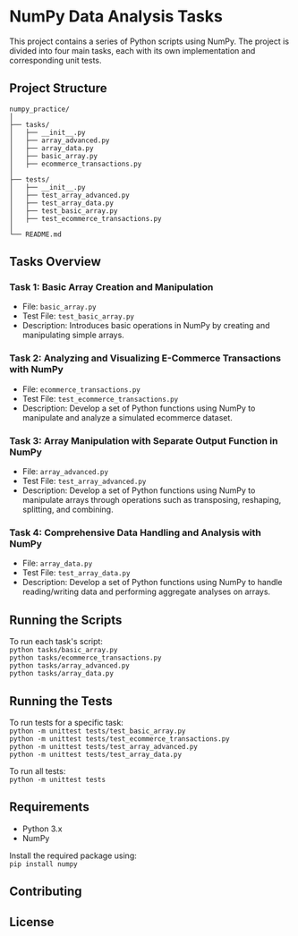 # NumPy Data Analysis Tasks

This project contains a series of Python scripts using NumPy.
The project is divided into four main tasks, each with its own implementation and corresponding unit tests.

## Project Structure
```
numpy_practice/
│
├── tasks/
│   ├── __init__.py
│   ├── array_advanced.py
│   ├── array_data.py
│   ├── basic_array.py
│   ├── ecommerce_transactions.py
│
├── tests/
│   ├── __init__.py
│   ├── test_array_advanced.py
│   ├── test_array_data.py
│   ├── test_basic_array.py
│   ├── test_ecommerce_transactions.py
│
└── README.md
```

## Tasks Overview

### Task 1: Basic Array Creation and Manipulation
- File: `basic_array.py`
- Test File: `test_basic_array.py`
- Description: Introduces basic operations in NumPy by creating and manipulating simple arrays.

### Task 2: Analyzing and Visualizing E-Commerce Transactions with NumPy
- File: `ecommerce_transactions.py`
- Test File: `test_ecommerce_transactions.py`
- Description: Develop a set of Python functions using NumPy to manipulate and analyze a simulated ecommerce dataset.

### Task 3: Array Manipulation with Separate Output Function in NumPy
- File: `array_advanced.py`
- Test File: `test_array_advanced.py`
- Description: Develop a set of Python functions using NumPy to manipulate arrays through operations
such as transposing, reshaping, splitting, and combining.

### Task 4: Comprehensive Data Handling and Analysis with NumPy
- File: `array_data.py`
- Test File: `test_array_data.py`
- Description: Develop a set of Python functions using NumPy to handle reading/writing data and
performing aggregate analyses on arrays.

## Running the Scripts

To run each task's script: <br>
`python tasks/basic_array.py` <br>
`python tasks/ecommerce_transactions.py` <br>
`python tasks/array_advanced.py` <br>
`python tasks/array_data.py` <br>


## Running the Tests

To run tests for a specific task: <br>
`python -m unittest tests/test_basic_array.py` <br>
`python -m unittest tests/test_ecommerce_transactions.py` <br>
`python -m unittest tests/test_array_advanced.py` <br>
`python -m unittest tests/test_array_data.py` <br>

To run all tests: <br>
`python -m unittest tests`

## Requirements

- Python 3.x
- NumPy

Install the required package using: <br>
`pip install numpy`

## Contributing

## License
